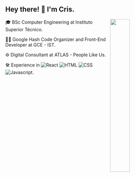 <h2> Hey there! 👋 I'm Cris.</h2>

<img width="35%" align="right" src="https://user-images.githubusercontent.com/48678280/88862734-4903af80-d201-11ea-968b-9c939d88a37c.gif" />

🎓 BSc Computer Engineering at Instituto Superior Técnico.

👨‍💻 Google Hash Code Organizer and Front-End Developer at GCE - IST.

⚙️ Digital Consultant at ATLAS - People Like Us.

🛠 Experience in 
![React](https://img.shields.io/static/v1?logo=react&logoColor=white&label=%20&labelColor=61DAFB&message=React&color=black&style=flat&link=https://reactjs.org/&link=https://reactjs.org/) 
![HTML](https://img.shields.io/static/v1?logo=html5&logoColor=white&label=%20&labelColor=E34F26&message=HTML&color=black&style=flat) 
![CSS](https://img.shields.io/static/v1?logo=css3&logoColor=white&label=%20&labelColor=1572B6&message=CSS&color=black&style=flat) 
![Javascript](https://img.shields.io/static/v1?logo=javascript&logoColor=white&label=%20&labelColor=F7DF1E&message=Javascript&color=black&style=flat).
